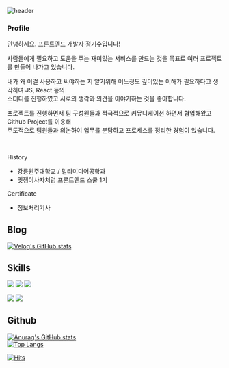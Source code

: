![header](https://capsule-render.vercel.app/api?type=waving&color=auto&height=300&section=header&text=Jeong's%20github&fontSize=90)

### Profile
안녕하세요. 프론트엔드 개발자 정기수입니다! 

사람들에게 필요하고 도움을 주는 재미있는 서비스를 만드는 것을 목표로 여러 프로젝트를 만들어 나가고 있습니다.

내가 왜 이걸 사용하고 써야하는 지 알기위해 어느정도 깊이있는 이해가 필요하다고 생각하여 JS, React 등의   
스터디를 진행하였고 서로의 생각과 의견을 이야기하는 것을 좋아합니다.

프로젝트를 진행하면서 팀 구성원들과 적극적으로 커뮤니케이션 하면서 협업해왔고 Github Project를 이용해  
주도적으로 팀원들과 의논하여 업무를 분담하고 프로세스를 정리한 경험이 있습니다.

<!-- 
인터렉티브한 웹에 관심이 있어서 D3.js three.js를 사용한 프로젝트를 진행해보기도 하였습니다.

프로젝트를 진행하면서 비효율적인 프로세스를 개선하고 어플리케이션 성능을 향상시키는데 기여한 경험이 있습니다. ~추가 멘트 -->

<br>

History
- 강릉원주대학교 / 멀티미디어공학과
- 멋쟁이사자처럼 프론트엔드 스쿨 1기

Certificate
- 정보처리기사

Blog
---
[![Velog's GitHub stats](https://velog-readme-stats.vercel.app/api/badge?name=jeongki)](https://velog.io/@jeongki) 

Skills
---
<img src="https://img.shields.io/badge/HTML-E34F26?style=flat-square&logo=HTML5&logoColor=white"> <img src="https://img.shields.io/badge/CSS-1572B6?style=flat-square&logo=CSS3&logoColor=white"/> <img src="https://img.shields.io/badge/javascript-FF9E0F?style=flat-square&logo=JavaScript&logoColor=white"/>

<img src="https://img.shields.io/badge/nodejs-339933?style=flat-square&logo=Node.js&logoColor=63655e"/> <img src="https://img.shields.io/badge/react-0B2C4A?style=flat-square&logo=React&logoColor=40ccfb"/> 

<!-- <img src="https://img.shields.io/badge/nextjs-000000?style=flat-square&logo=Next.js&logoColor=ffffff"/>
<img src="https://img.shields.io/badge/Redux-764ABC?style=flat-square&logo=Redux&logoColor=40ccfb"/> -->

Github
---
[![Anurag's GitHub stats](https://github-readme-stats.vercel.app/api?username=jeong-ki&theme=dracula&show_icons=true)](https://github.com/anuraghazra/github-readme-stats)  
[![Top Langs](https://github-readme-stats.vercel.app/api/top-langs/?username=jeong-ki&layout=compact&theme=dracula&show_icons=true)](https://github.com/anuraghazra/github-readme-stats)

[![Hits](https://hits.seeyoufarm.com/api/count/incr/badge.svg?url=https%3A%2F%2Fgithub.com%2FJeong-ki&count_bg=%2379C83D&title_bg=%23555555&icon=&icon_color=%23E7E7E7&title=hits&edge_flat=false)](https://hits.seeyoufarm.com)  
